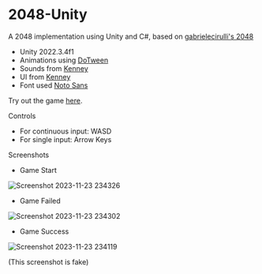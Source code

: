 # 2048-Unity
A 2048 implementation using Unity and C#, based on [gabrielecirulli's 2048](https://github.com/gabrielecirulli/2048)

* Unity 2022.3.4f1 
* Animations using [DoTween](https://github.com/Demigiant/dotween)
* Sounds from [Kenney](https://kenney.nl/assets/category:Audio)
* UI from [Kenney](https://kenney.nl/assets/ui-pack)
* Font used [Noto Sans](https://fonts.google.com/noto/specimen/Noto+Sans)
  
Try out the game [here](https://tkamruzzaman.github.io/2048-Unity//WebGLBuild/index.html).

Controls
 * For continuous input: WASD
 * For single input: Arrow Keys 

Screenshots

* Game Start

![Screenshot 2023-11-23 234326](https://github.com/tkamruzzaman/2048-Unity/assets/8888749/b7cbaaa1-2b8e-44e8-a113-82c535c424be)

* Game Failed
  
![Screenshot 2023-11-23 234302](https://github.com/tkamruzzaman/2048-Unity/assets/8888749/9450337d-e471-4438-8187-753158791d76)

* Game Success
  
![Screenshot 2023-11-23 234119](https://github.com/tkamruzzaman/2048-Unity/assets/8888749/a32117d6-4f2f-4af1-8f38-ae57b0d2b4b9)

(This screenshot is fake)
